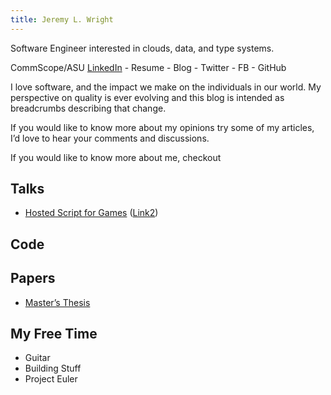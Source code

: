 ```yaml
---
title: Jeremy L. Wright
---
```


Software Engineer interested in clouds, data, and type systems.

CommScope/ASU
[LinkedIn](https://www.linkedin.com/pub/jeremy-wright/5b/8/844) - Resume - Blog - Twitter - FB - GitHub

I love software, and the impact we make on the individuals in our world. My
perspective on quality is ever evolving and this blog is intended as
breadcrumbs describing that change.

If you would like to know more about my opinions try some of my articles, I’d
love to hear your comments and discussions.

If you would like to know more about me, checkout

Talks
-----
- [Hosted Script for Games](http://sodaasu.com/2012/03/30/video-and-source-code-from-embedded-scripting-for-games-talk/) ([Link2](https://vimeo.com/39505796))

Code
----

Papers
------
- [Master’s Thesis](/publications/WRIGHT_JEREMY_1000738685.pdf)

My Free Time
------------
- Guitar
- Building Stuff
- Project Euler

